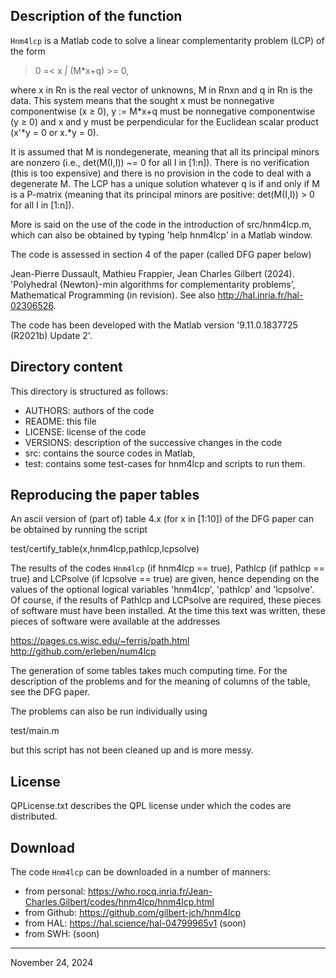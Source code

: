 ## Description of the function

`Hnm4lcp` is a Matlab code to solve a linear complementarity problem (LCP)
of the form

>  0 =< x _|_ (M*x+q) >= 0,

where x in Rn is the real vector of unknowns, M in Rnxn and q in Rn is
the data. This system means that the sought x must be nonnegative
componentwise (x ≥ 0), y := M*x+q must be nonnegative componentwise (y ≥
0) and x and y must be perpendicular for the Euclidean scalar product
(x'*y = 0 or x.*y = 0).

It is assumed that M is nondegenerate, meaning that all its principal
minors are nonzero (i.e., det(M(I,I)) ~= 0 for all I in [1:n]). There is
no verification (this is too expensive) and there is no provision in the
code to deal with a degenerate M. The LCP has a unique solution whatever
q is if and only if M is a P-matrix (meaning that its principal minors
are positive: det(M(I,I)) > 0 for all I in [1:n]).

More is said on the use of the code in the introduction of
src/hnm4lcp.m, which can also be obtained by typing 'help hnm4lcp' in a
Matlab window.

The code is assessed in section 4 of the paper (called DFG paper below)

   Jean-Pierre Dussault, Mathieu Frappier, Jean Charles Gilbert (2024).
   'Polyhedral {Newton}-min algorithms for complementarity problems',
   Mathematical Programming (in revision). See also
   http://hal.inria.fr/hal-02306526.

The code has been developed with the Matlab version '9.11.0.1837725
(R2021b) Update 2'.


## Directory content

This directory is structured as follows:
- AUTHORS: authors of the code
- README: this file
- LICENSE: license of the code
- VERSIONS: description of the successive changes in the code
- src: contains the source codes in Matlab,
- test: contains some test-cases for hnm4lcp and scripts to run them.


## Reproducing the paper tables

An ascii version of (part of) table 4.x (for x in [1:10]) of the DFG
paper can be obtained by running the script

   test/certify_table(x,hnm4lcp,pathlcp,lcpsolve)

The results of the codes `Hnm4lcp` (if hnm4lcp == true), Pathlcp (if
pathlcp == true) and LCPsolve (if lcpsolve == true) are given, hence
depending on the values of the optional logical variables 'hnm4lcp',
'pathlcp' and 'lcpsolve'. Of course, if the results of Pathlcp and
LCPsolve are required, these pieces of software must have been
installed. At the time this text was written, these pieces of software
were available at the addresses

   https://pages.cs.wisc.edu/~ferris/path.html
   http://github.com/erleben/num4lcp

The generation of some tables takes much computing time. For the
description of the problems and for the meaning of columns of the table,
see the DFG paper.

The problems can also be run individually using

   test/main.m

but this script has not been cleaned up and is more messy.


## License

QPLicense.txt describes the QPL license under which the codes are
distributed.


## Download

The code `Hnm4lcp` can be downloaded in a number of manners:
- from personal: https://who.rocq.inria.fr/Jean-Charles.Gilbert/codes/hnm4lcp/hnm4lcp.html
- from Github:   https://github.com/gilbert-jch/hnm4lcp
- from HAL:      https://hal.science/hal-04799965v1 (soon)
- from SWH:      (soon)

------------------------------------------------------------------------

November 24, 2024
